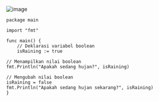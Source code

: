 ![image](https://github.com/user-attachments/assets/fba40a78-c045-4a55-8b95-8c0f32a362f3)

    package main
    
    import "fmt"
    
    func main() {
        // Deklarasi variabel boolean
        isRaining := true

    // Menampilkan nilai boolean
    fmt.Println("Apakah sedang hujan?", isRaining)

    // Mengubah nilai boolean
    isRaining = false
    fmt.Println("Apakah sedang hujan sekarang?", isRaining)
    }
